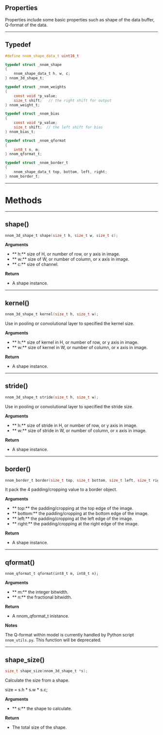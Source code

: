 
## Properties

Properties include some basic properties such as shape of the data buffer, Q-format of the data.

---

## Typedef

~~~C
#define nnom_shape_data_t uint16_t

typedef struct _nnom_shape
{
	nnom_shape_data_t h, w, c;
} nnom_3d_shape_t;

typedef struct _nnom_weights
{
	const void *p_value;
	size_t shift;	// the right shift for output
} nnom_weight_t;

typedef struct _nnom_bias
{
	const void *p_value;
	size_t shift;  // the left shift for bias
} nnom_bias_t;

typedef struct _nnom_qformat
{
	int8_t n, m;
} nnom_qformat_t;

typedef struct _nnom_border_t
{
	nnom_shape_data_t top, bottom, left, right;
} nnom_border_t;

~~~

---

# Methods

---

## shape() 

~~~C
nnom_3d_shape_t shape(size_t h, size_t w, size_t c);
~~~

**Arguments**

- ** h:** size of H, or number of row, or y axis in image. 
- ** w:** size of W, or number of column, or x axis in image.
- ** c:** size of channel. 

**Return**

- A shape instance. 

---

## kernel()

~~~C
nnom_3d_shape_t kernel(size_t h, size_t w);
~~~

Use in pooling or convolutional layer to specified the kernel size. 

**Arguments**

- ** h:** size of kernel in H, or number of row, or y axis in image. 
- ** w:** size of kernel in W, or number of column, or x axis in image.

**Return**

- A shape instance. 

---

## stride() 

~~~C
nnom_3d_shape_t stride(size_t h, size_t w);
~~~

Use in pooling or convolutional layer to specified the stride size. 

**Arguments**

- ** h:** size of stride in H, or number of row, or y axis in image. 
- ** w:** size of stride in  W, or number of column, or x axis in image.

**Return**

- A shape instance. 

---

## border() 

~~~C
nnom_border_t border(size_t top, size_t bottom, size_t left, size_t right);
~~~

It pack the 4 padding/cropping value to a border object. 

**Arguments**

- ** top:** the padding/cropping at the top edge of the image.
- ** bottom:** the padding/cropping at the bottom edge of the image.
- ** left:** the padding/cropping at the left edge of the image.
- ** right:** the padding/cropping at the right edge of the image.

**Return**

- A shape instance. 

---

## qformat()

~~~
nnom_qformat_t qformat(int8_t m, int8_t n);
~~~

**Arguments**

- ** m:** the integer bitwidth. 
- ** n:** the fractional bitwidth.

**Return**

- A nnom_qformat_t inistance. 


**Notes**

The Q-format within model is currently handled by Python script `nnom_utils.py`. This function will be deprecated. 

---

## shape_size()

~~~C
size_t shape_size(nnom_3d_shape_t *s);
~~~

Calculate the size from a shape. 

size = s.h * s.w * s.c;


**Arguments**

- ** s:** the shape to calculate. 

**Return**

- The total size of the shape. 






























 
 



















































